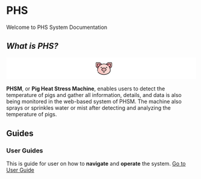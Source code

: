 # PHS

Welcome to PHS System Documentation

## *What is **PHS**?*
![logo](_media/pig_w_bg.png)

**PHSM**, or **Pig Heat Stress Machine**, enables users to detect the temperature of
pigs and gather all information, details, and data is also being monitored in the web-based
system of PHSM. The machine also sprays or sprinkles water or mist after detecting and
analyzing the temperature of pigs.

## Guides

### User Guides
This is guide for user on how to **navigate** and **operate** the system.
[Go to User Guide](/User/README.md)